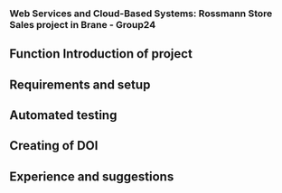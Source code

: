 ### Web Services and Cloud-Based Systems: Rossmann Store Sales project in Brane - Group24

## Function Introduction of project


## Requirements and setup


## Automated testing


## Creating of DOI


## Experience and suggestions
